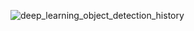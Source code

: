 ![deep_learning_object_detection_history](https://user-images.githubusercontent.com/35412566/136907717-de9ea0f4-de9b-429f-969d-e59ea8612aa4.png)

